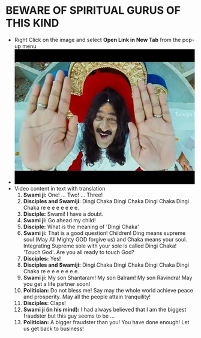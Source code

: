 # BEWARE OF SPIRITUAL GURUS OF THIS KIND
* Right Click on the image and select **Open Link in New Tab** from the pop-up menu
* [![Fake Spiritual Guru](img/daruvu_fake_baba.png)](https://www.youtube.com/watch?v=VIymhBLv20o)
* Video content in text with translation
	1. **Swami ji:** One! ... Two! ... Three!
	2. **Disciples and Swamiji:** Dingi Chaka Dingi Chaka Dingi Chaka Dingi Chaka re e e e e e e e.
	3. **Disciple:** Swami! I have a doubt.
	4. **Swami ji:** Go ahead my child!
	5. **Disciple:** What is the meaning of 'Dingi Chaka'
	6. **Swami ji:** That is a good question! Children! Ding means supreme soul (May All Mighty GOD forgive us) and Chaka means your soul. Integrating Supreme sole with your sole is called Dingi Chaka! 'Touch God'. Are you all ready to touch God?
	7. **Disciples:** Yes!
	8. **Disciples and Swamiji:** Dingi Chaka Dingi Chaka Dingi Chaka Dingi Chaka re e e e e e e e.
	9. **Swami ji:** My son Shantaram! My son Balram! My son Ravindra! May you get a life partner soon!
	10. **Politician:** Do not bless me! Say may the whole world achieve peace and prosperity. May all the people attain tranquility!
	11. **Disciples:** Claps!
	12. **Swami ji (in his mind):** I had always believed that I am the biggest fraudster but this guy seems to be ...
	13. **Politician:** A bigger fraudster than you! You have done enough! Let us get back to business!